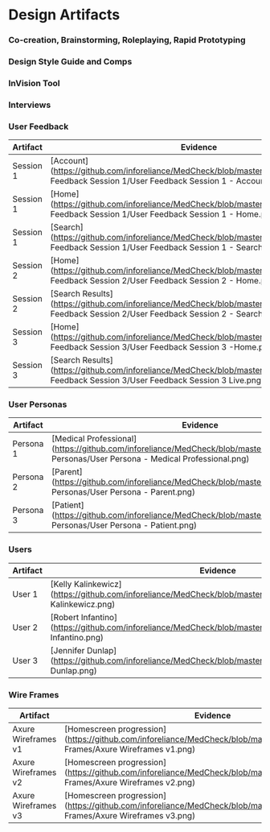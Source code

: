 # Design Artifacts

### Co-creation, Brainstorming, Roleplaying, Rapid Prototyping

### Design Style Guide and Comps

### InVision Tool

### Interviews

### User Feedback
Artifact | Evidence 
--- | --- 
Session 1| [Account](https://github.com/inforeliance/MedCheck/blob/master/Artifacts/Design/User Feedback Session 1/User Feedback Session 1 - Account.png)
Session 1 | [Home](https://github.com/inforeliance/MedCheck/blob/master/Artifacts/Design/User Feedback Session 1/User Feedback Session 1 - Home.png)
Session 1 | [Search](https://github.com/inforeliance/MedCheck/blob/master/Artifacts/Design/User Feedback Session 1/User Feedback Session 1 - Search.png)
Session 2 | [Home](https://github.com/inforeliance/MedCheck/blob/master/Artifacts/Design/User Feedback Session 2/User Feedback Session 2 - Home.png)
Session 2 | [Search Results](https://github.com/inforeliance/MedCheck/blob/master/Artifacts/Design/User Feedback Session 2/User Feedback Session 2 - Search.png)
Session 3 | [Home](https://github.com/inforeliance/MedCheck/blob/master/Artifacts/Design/User Feedback Session 3/User Feedback Session 3 -Home.png)
Session 3 | [Search Results](https://github.com/inforeliance/MedCheck/blob/master/Artifacts/Design/User Feedback Session 3/User Feedback Session 3 Live.png)

### User Personas
Artifact | Evidence 
--- | --- 
Persona 1 | [Medical Professional](https://github.com/inforeliance/MedCheck/blob/master/Artifacts/Design/User Personas/User Persona - Medical Professional.png)
Persona 2 | [Parent](https://github.com/inforeliance/MedCheck/blob/master/Artifacts/Design/User Personas/User Persona - Parent.png)
Persona 3 | [Patient](https://github.com/inforeliance/MedCheck/blob/master/Artifacts/Design/User Personas/User Persona - Patient.png)

### Users
Artifact | Evidence 
--- | --- 
User 1 | [Kelly Kalinkewicz](https://github.com/inforeliance/MedCheck/blob/master/Artifacts/Design/Users/Kelly Kalinkewicz.png)
User 2 | [Robert Infantino](https://github.com/inforeliance/MedCheck/blob/master/Artifacts/Design/Users/Robert Infantino.png)
User 3 | [Jennifer Dunlap](https://github.com/inforeliance/MedCheck/blob/master/Artifacts/Design/Users/Jennifer Dunlap.png)

### Wire Frames
Artifact | Evidence 
--- | --- 
Axure Wireframes v1 | [Homescreen progression](https://github.com/inforeliance/MedCheck/blob/master/Artifacts/Design/Wire Frames/Axure Wireframes v1.png)
Axure Wireframes v2 | [Homescreen progression](https://github.com/inforeliance/MedCheck/blob/master/Artifacts/Design/Wire Frames/Axure Wireframes v2.png)
Axure Wireframes v3 | [Homescreen progression](https://github.com/inforeliance/MedCheck/blob/master/Artifacts/Design/Wire Frames/Axure Wireframes v3.png)





